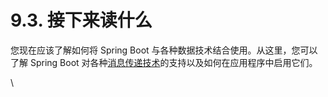 # 9.3. 接下来读什么

您现在应该了解如何将 Spring Boot 与各种数据技术结合使用。从这里，您可以了解 Spring Boot 对各种[消息传递技术](https://docs.spring.io/spring-boot/docs/current/reference/htmlsingle/#messaging)的支持以及如何在应用程序中启用它们。

\
